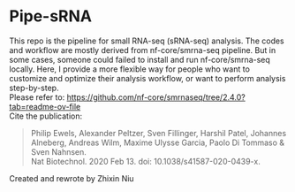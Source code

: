# Pipe-sRNA

This repo is the pipeline for small RNA-seq (sRNA-seq) analysis. The codes and workflow are mostly derived from nf-core/smrna-seq pipeline. But in some cases, someone could failed to install and run nf-core/smrna-seq locally. Here, I provide a more flexible way for people who want to customize and optimize their analysis workflow, or want to perform analysis step-by-step.\
Please refer to: <https://github.com/nf-core/smrnaseq/tree/2.4.0?tab=readme-ov-file>  
Cite the publication:
> Philip Ewels, Alexander Peltzer, Sven Fillinger, Harshil Patel, Johannes Alneberg, Andreas Wilm, Maxime Ulysse Garcia, Paolo Di Tommaso & Sven Nahnsen.\
> Nat Biotechnol. 2020 Feb 13. doi: 10.1038/s41587-020-0439-x. 

Created and rewrote by Zhixin Niu
